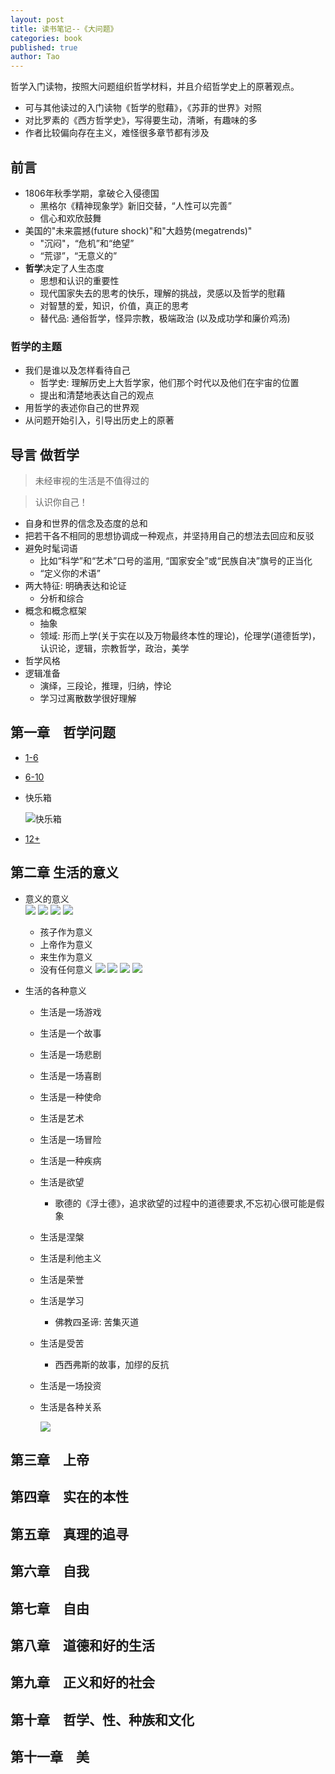 ```yaml
---
layout: post
title: 读书笔记--《大问题》
categories: book
published: true
author: Tao
---
```


哲学入门读物，按照大问题组织哲学材料，并且介绍哲学史上的原著观点。

- 可与其他读过的入门读物《哲学的慰藉》，《苏菲的世界》对照
- 对比罗素的《西方哲学史》，写得要生动，清晰，有趣味的多
- 作者比较偏向存在主义，难怪很多章节都有涉及

## 前言

- 1806年秋季学期，拿破仑入侵德国
  - 黑格尔《精神现象学》新旧交替，“人性可以完善”
  - 信心和欢欣鼓舞
- 美国的"未来震撼(future shock)"和"大趋势(megatrends)"
  - "沉闷"，“危机”和“绝望”
  - “荒谬”，“无意义的”
- **哲学**决定了人生态度
  - 思想和认识的重要性
  - 现代国家失去的思考的快乐，理解的挑战，灵感以及哲学的慰藉
  - 对智慧的爱，知识，价值，真正的思考
  - 替代品: 通俗哲学，怪异宗教，极端政治 (以及成功学和廉价鸡汤)

### 哲学的主题 
- 我们是谁以及怎样看待自己
  - 哲学史: 理解历史上大哲学家，他们那个时代以及他们在宇宙的位置
  - 提出和清楚地表达自己的观点
- 用哲学的表述你自己的世界观
- 从问题开始引入，引导出历史上的原著

## 导言 做哲学

> 未经审视的生活是不值得过的

> 认识你自己！

- 自身和世界的信念及态度的总和
- 把若干各不相同的思想协调成一种观点，并坚持用自己的想法去回应和反驳
- 避免时髦词语
  - 比如“科学”和“艺术”口号的滥用, “国家安全”或“民族自决”旗号的正当化
  - “定义你的术语”
- 两大特征: 明确表达和论证
  - 分析和综合
- 概念和概念框架
  - 抽象
  - 领域: 形而上学(关于实在以及万物最终本性的理论)，伦理学(道德哲学)，认识论，逻辑，宗教哲学，政治，美学
- 哲学风格
- 逻辑准备
  - 演绎，三段论，推理，归纳，悖论
  - 学习过离散数学很好理解

## 第一章　哲学问题

- [1-6]({{site.baseurl}}/img/q1.png) 
- [6-10]({{site.baseurl}}/img/q2.png) 
- 快乐箱

  ![快乐箱]({{site.baseurl}}/img/q3.png) 

- [12+]({{site.baseurl}}/img/q4.png) 

## 第二章 生活的意义

- 意义的意义<br>
  ![]({{site.baseurl}}/img/life-meaning.png) 
  ![]({{site.baseurl}}/img/life-meaning2.png) 
  ![]({{site.baseurl}}/img/life-meaning3.png) 
  ![]({{site.baseurl}}/img/life-meaning4.png) 

  - 孩子作为意义
  - 上帝作为意义
  - 来生作为意义
  - 没有任何意义
  ![]({{site.baseurl}}/img/life-no-meaning1.png) 
  ![]({{site.baseurl}}/img/life-no-meaning2.png) 
  ![]({{site.baseurl}}/img/life-no-meaning3.png) 
  ![]({{site.baseurl}}/img/life-no-meaning5.png) 

- 生活的各种意义
  - 生活是一场游戏
  - 生活是一个故事
  - 生活是一场悲剧
  - 生活是一场喜剧
  - 生活是一种使命
  - 生活是艺术
  - 生活是一场冒险
  - 生活是一种疾病
  - 生活是欲望
      - 歌德的《浮士德》，追求欲望的过程中的道德要求,不忘初心很可能是假象
  - 生活是涅槃
  - 生活是利他主义
  - 生活是荣誉
  - 生活是学习
      - 佛教四圣谛: 苦集灭道
  - 生活是受苦
      - 西西弗斯的故事，加缪的反抗
  - 生活是一场投资
  - 生活是各种关系

    ![]({{site.baseurl}}/img/life-meaning-love.png) 

## 第三章　上帝

## 第四章　实在的本性

## 第五章　真理的追寻

## 第六章　自我

## 第七章　自由

## 第八章　道德和好的生活

## 第九章　正义和好的社会

## 第十章　哲学、性、种族和文化

## 第十一章　美




